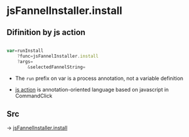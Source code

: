 # jsFannelInstaller.install

## Difinition by js action

```js.js

var=runInstall
	?func=jsFannelInstaller.install
	?args=
		&selectedFannelString=
```

- The `run` prefix on var is a process annotation, not a variable definition

- [js action](#) is annotation-oriented language based on javascript in CommandClick

## Src

-> [jsFannelInstaller.install](https://github.com/puutaro/CommandClick/blob/master/app/src/main/java/com/puutaro/commandclick/fragment_lib/terminal_fragment/js_interface/JsFannelInstaller.kt#L15)


